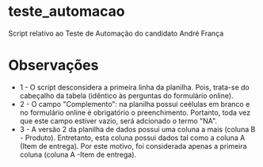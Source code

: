 # teste_automacao
Script relativo ao Teste de Automação do candidato André França


# Observações #
  * 1 - O script desconsidera a primeira linha da planilha. Pois, trata-se do cabeçalho da tabela (idêntico às perguntas do formulário online).
  * 2 - O campo "Complemento": na planilha possui ceélulas em branco e no formulário online é obrigatório o preenchimento. Portanto, toda vez que este campo estiver vazio, será adcionado o termo "NA".
  * 3 - A versão 2 da planilha de dados possui uma coluna a mais (coluna B - Produto). Entretanto, esta coluna possui dados tal como a coluna A (Item de entrega). Por este motivo, foi considerada apenas a primeira coluna (coluna A -Item de entrega).
